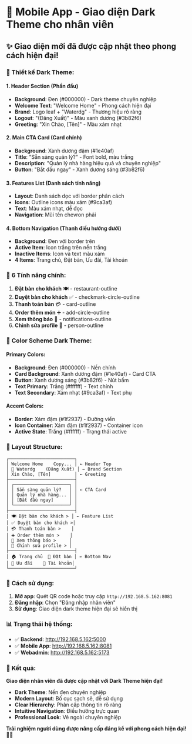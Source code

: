 # 🌙 Mobile App - Giao diện Dark Theme cho nhân viên

## ✨ **Giao diện mới đã được cập nhật theo phong cách hiện đại!**

### 🎨 **Thiết kế Dark Theme:**

#### **1. Header Section (Phần đầu)**
- **Background**: Đen (#000000) - Dark theme chuyên nghiệp
- **Welcome Text**: "Welcome Home" - Phong cách hiện đại
- **Brand**: Logo leaf + "Waterdg" - Thương hiệu rõ ràng
- **Logout**: "(Đăng Xuất)" - Màu xanh dương (#3b82f6)
- **Greeting**: "Xin Chào, [Tên]" - Màu xám nhạt

#### **2. Main CTA Card (Card chính)**
- **Background**: Xanh dương đậm (#1e40af)
- **Title**: "Sẵn sàng quản lý?" - Font bold, màu trắng
- **Description**: "Quản lý nhà hàng hiệu quả và chuyên nghiệp"
- **Button**: "Bắt đầu ngay" - Xanh dương sáng (#3b82f6)

#### **3. Features List (Danh sách tính năng)**
- **Layout**: Danh sách dọc với border phân cách
- **Icons**: Outline icons màu xám (#9ca3af)
- **Text**: Màu xám nhạt, dễ đọc
- **Navigation**: Mũi tên chevron phải

#### **4. Bottom Navigation (Thanh điều hướng dưới)**
- **Background**: Đen với border trên
- **Active Item**: Icon trắng trên nền trắng
- **Inactive Items**: Icon và text màu xám
- **4 Items**: Trang chủ, Đặt bàn, Ưu đãi, Tài khoản

### 🎯 **6 Tính năng chính:**

1. **Đặt bàn cho khách** 🍽️ - restaurant-outline
2. **Duyệt bàn cho khách** ✅ - checkmark-circle-outline  
3. **Thanh toán bàn** 💳 - card-outline
4. **Order thêm món** ➕ - add-circle-outline
5. **Xem thông báo** 🔔 - notifications-outline
6. **Chỉnh sửa profile** 👤 - person-outline

### 🎨 **Color Scheme Dark Theme:**

#### **Primary Colors:**
- **Background**: Đen (#000000) - Nền chính
- **Card Background**: Xanh dương đậm (#1e40af) - Card CTA
- **Button**: Xanh dương sáng (#3b82f6) - Nút bấm
- **Text Primary**: Trắng (#ffffff) - Text chính
- **Text Secondary**: Xám nhạt (#9ca3af) - Text phụ

#### **Accent Colors:**
- **Border**: Xám đậm (#1f2937) - Đường viền
- **Icon Container**: Xám đậm (#1f2937) - Container icon
- **Active State**: Trắng (#ffffff) - Trạng thái active

### 📱 **Layout Structure:**

```
┌─────────────────────────┐
│ Welcome Home    Copy... │ ← Header Top
│ 🌿 Waterdg    (Đăng Xuất) │ ← Brand Section  
│ Xin Chào, [Tên]         │ ← Greeting
├─────────────────────────┤
│ ┌─────────────────────┐ │
│ │ Sẵn sàng quản lý?   │ │ ← CTA Card
│ │ Quản lý nhà hàng... │ │
│ │ [Bắt đầu ngay]      │ │
│ └─────────────────────┘ │
├─────────────────────────┤
│ 🍽️ Đặt bàn cho khách > │ ← Feature List
│ ✅ Duyệt bàn cho khách >│
│ 💳 Thanh toán bàn >    │
│ ➕ Order thêm món >    │
│ 🔔 Xem thông báo >     │
│ 👤 Chỉnh sửa profile > │
├─────────────────────────┤
│ 🏠 Trang chủ  📅 Đặt bàn │ ← Bottom Nav
│ 🎁 Ưu đãi    👤 Tài khoản│
└─────────────────────────┘
```

### 🚀 **Cách sử dụng:**

1. **Mở app**: Quét QR code hoặc truy cập `http://192.168.5.162:8081`
2. **Đăng nhập**: Chọn "Đăng nhập nhân viên"
3. **Sử dụng**: Giao diện dark theme hiện đại sẽ hiển thị

### 📊 **Trạng thái hệ thống:**

- ✅ **Backend**: http://192.168.5.162:5000
- ✅ **Mobile App**: http://192.168.5.162:8081  
- ✅ **Webadmin**: http://192.168.5.162:5173

### 🎉 **Kết quả:**

**Giao diện nhân viên đã được cập nhật với Dark Theme hiện đại!**

- **Dark Theme**: Nền đen chuyên nghiệp
- **Modern Layout**: Bố cục sạch sẽ, dễ sử dụng
- **Clear Hierarchy**: Phân cấp thông tin rõ ràng
- **Intuitive Navigation**: Điều hướng trực quan
- **Professional Look**: Vẻ ngoài chuyên nghiệp

**Trải nghiệm người dùng được nâng cấp đáng kể với phong cách hiện đại!** 🌙✨
